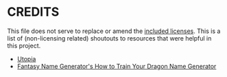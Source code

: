 # CREDITS
This file does not serve to replace or amend the [included licenses](LICENSE.md). This is a list of (non-licensing related) shoutouts to resources that were helpful in this project.

- [Utopia](https://utopia.fyi/)
- [Fantasy Name Generator's How to Train Your Dragon Name Generator](https://www.fantasynamegenerators.com/how-to-train-your-dragon-names.php)
